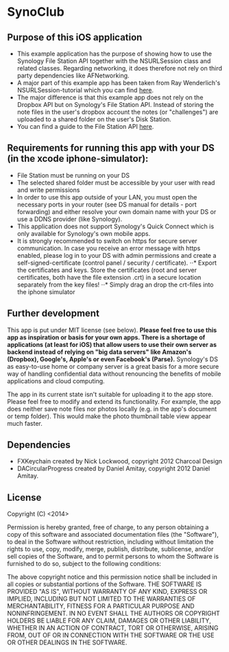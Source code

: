 # SynoClub

## Purpose of this iOS application

* This example application has the purpose of showing how to use the Synology File Station API
together with the NSURLSession class and related classes. Regarding networking, it does therefore
not rely on third party dependencies like AFNetworking.
* A major part of this example app has been taken from Ray Wenderlich's NSURLSession-tutorial 
which you can find [here](http://www.raywenderlich.com/51127/nsurlsession-tutorial).
* The major difference is that this example app does not rely on the Dropbox API but
on Synology's File Station API. Instead of storing the note files in the user's dropbox account 
the notes (or "challenges") are uploaded to a shared folder on the user's Disk Station. 
* You can find a guide to the File Station API [here](http://www.synology.com/en-global/support/file_station_API).

## Requirements for running this app with your DS (in the xcode iphone-simulator):
                          
* File Station must be running on your DS  
* The selected shared folder must be accessible by your user with read and write permissions
* In order to use this app outside of your LAN, you must open the necessary ports in your router 
(see DS manual for details - port forwarding) and either resolve your own domain name with your DS or use a DDNS provider (like Synology).
* This application does not support Synology's Quick Connect which is only available for Synology's own mobile apps.
* It is strongly recommended to switch on https for secure server communication. In case you receive an error message with https enabled, 
please log in to your DS with admin permissions and create a self-signed-certificate (control panel / security / certificate).
⋅⋅* Export the certificates and keys. Store the certificates (root and server certificates, both have the file extension .crt) in a secure 
location separately from the key files!
⋅⋅* Simply drag an drop the crt-files into the iphone simulator

## Further development

This app is put under MIT license (see below). **Please feel free to use this app as inspiration or basis
for your own apps. There is a shortage of applications (at least for iOS) that allow users to use 
their own server as backend instead of relying on "big data servers" like Amazon's (Dropbox), Google's, Apple's or even
Facebook's (Parse).**
Synology's DS as easy-to-use home or company server is a great basis for a more secure way of handling confidential data
without renouncing the benefits of mobile applications and cloud computing. 

The app in its current state isn't suitable for uploading it to the app store. Please feel free to modify and extend its
functionality. For example, the app does neither save note files nor photos locally (e.g. in the app's document or temp folder). 
This would make the photo thumbnail table view appear much faster. 


## Dependencies
* FXKeychain created by Nick Lockwood, copyright 2012 Charcoal Design
* DACircularProgress created by Daniel Amitay, copyright 2012 Daniel Amitay.

## License

Copyright (C) <2014> <Dominik Butz>

Permission is hereby granted, free of charge, to any person obtaining a copy of this software and associated documentation 
files (the "Software"), to deal in the Software without restriction, including without limitation the rights to use, copy, 
modify, merge, publish, distribute, sublicense, and/or sell copies of the Software, and to permit persons to whom the Software 
is furnished to do so, subject to the following conditions:

The above copyright notice and this permission notice shall be included in all copies or substantial portions of the Software.
THE SOFTWARE IS PROVIDED "AS IS", WITHOUT WARRANTY OF ANY KIND, EXPRESS OR IMPLIED, INCLUDING BUT NOT LIMITED TO THE WARRANTIES 
OF MERCHANTABILITY, FITNESS FOR A PARTICULAR PURPOSE AND NONINFRINGEMENT. IN NO EVENT SHALL THE AUTHORS OR COPYRIGHT HOLDERS BE 
LIABLE FOR ANY CLAIM, DAMAGES OR OTHER LIABILITY, WHETHER IN AN ACTION OF CONTRACT, TORT OR OTHERWISE, ARISING FROM, OUT OF OR IN 
CONNECTION WITH THE SOFTWARE OR THE USE OR OTHER DEALINGS IN THE SOFTWARE.













 
